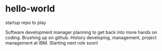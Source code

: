 # hello-world
startup repo to play

Software development manager planning to get back into more hands on coding.  Brushing up on github. 
History developing,  management,  project management at IBM.  Starting next role soon!
